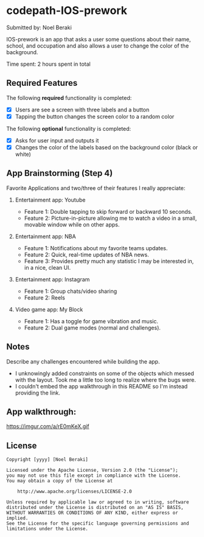 # codepath-IOS-prework

Submitted by: Noel Beraki

IOS-prework is an app that asks a user some questions about their name, school, and occupation and
also allows a user to change the color of the background.

Time spent: 2 hours spent in total 

## Required Features

The following **required** functionality is completed:

- [X] Users are see a screen with three labels and a button
- [X] Tapping the button changes the screen color to a random color

The following **optional** functionality is completed:
- [X] Asks for user input and outputs it
- [X] Changes the color of the labels based on the background color (black or white)

## App Brainstorming (Step 4)

Favorite Applications and two/three of their features I really appreciate:

1. Entertainment app: Youtube
    * Feature 1: Double tapping to skip forward or backward 10 seconds.
    * Feature 2: Picture-in-picture allowing me to watch a video in a small, movable window
                 while on other apps.

2. Entertainment app: NBA
    * Feature 1: Notifications about my favorite teams updates.
    * Feature 2: Quick, real-time updates of NBA news.
    * Feature 3: Provides pretty much any statistic I may be interested in, in a nice, clean UI.

3. Entertainment app: Instagram
    * Feature 1: Group chats/video sharing
    * Feature 2: Reels

4. Video game app: My Block
    * Feature 1: Has a toggle for game vibration and music.
    * Feature 2: Dual game modes (normal and challenges).

## Notes

Describe any challenges encountered while building the app.
- I unknowingly added constraints on some of the objects which messed with the layout.
Took me a little too long to realize where the bugs were.
- I couldn't embed the app walkthrough in this README so I'm instead providing the link.

## App walkthrough: 
https://imgur.com/a/rE0mKeX.gif 

## License

    Copyright [yyyy] [Noel Beraki]

    Licensed under the Apache License, Version 2.0 (the "License");
    you may not use this file except in compliance with the License.
    You may obtain a copy of the License at

        http://www.apache.org/licenses/LICENSE-2.0

    Unless required by applicable law or agreed to in writing, software
    distributed under the License is distributed on an "AS IS" BASIS,
    WITHOUT WARRANTIES OR CONDITIONS OF ANY KIND, either express or implied.
    See the License for the specific language governing permissions and
    limitations under the License.

